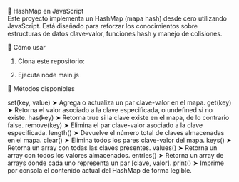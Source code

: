 🔐 HashMap en JavaScript  
Este proyecto implementa un HashMap (mapa hash) desde cero utilizando JavaScript. Está diseñado para reforzar los conocimientos sobre estructuras de datos clave-valor, funciones hash y manejo de colisiones.

🚀 Cómo usar  
1. Clona este repositorio:

2. Ejecuta node main.js

🧩 Métodos disponibles

set(key, value) ➤ Agrega o actualiza un par clave-valor en el mapa.
get(key) ➤ Retorna el valor asociado a la clave especificada, o undefined si no existe.
has(key) ➤ Retorna true si la clave existe en el mapa, de lo contrario false.
remove(key) ➤ Elimina el par clave-valor asociado a la clave especificada.
length() ➤ Devuelve el número total de claves almacenadas en el mapa.
clear() ➤ Elimina todos los pares clave-valor del mapa.
keys() ➤ Retorna un array con todas las claves presentes.
values() ➤ Retorna un array con todos los valores almacenados.
entries() ➤ Retorna un array de arrays donde cada uno representa un par [clave, valor].
print() ➤ Imprime por consola el contenido actual del HashMap de forma legible.
